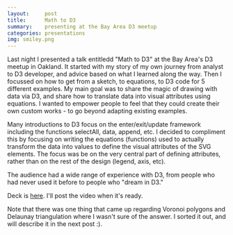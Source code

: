 ```yaml
---
layout:     post
title:      Math to D3
summary:    presenting at the Bay Area D3 meetup
categories: presentations
img: smiley.png
---
```


Last night I presented a talk entitledd "Math to D3" at the Bay Area's D3 meetup in Oakland. It started with my story of my own journey from analyst to D3 developer, and advice based on what I learned along the way. Then I focussed on how to get from a sketch, to equations, to D3 code for 5 different examples. My main goal was to share the magic of drawing with data via D3, and share how to translate data into visual attributes using equations.  I wanted to empower people to feel that they could create their own custom works - to go beyond adapting existing examples.  

Many introductions to D3 focus on the enter/exit/update framework including the functions selectAll, data, append, etc. I decided to compliment this by focusing on writing the equations (functions) used to actually transform the data into values to define the visual attributes of the SVG elements.  The focus was be on the very central part of defining attributes, rather than on the rest of the design (legend, axis, etc).

The audience had a wide range of experience with D3, from people who had never used it before to people who "dream in D3." 

Deck is [here](https://docs.google.com/presentation/d/1QuzE_v1B9-f8WigM_1avncJFR6PmUBWYAGzZWN2s45Q/edit?usp=sharing). I'll post the video when it's ready.  

Note that there was one thing that came up regarding Voronoi polygons and Delaunay triangulation where I wasn't sure of the answer. I sorted it out, and will describe it in the next post :).  
